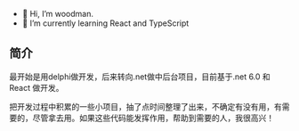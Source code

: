 - 👋 Hi, I’m woodman.
- 🌱 I’m currently learning React and TypeScript

## 简介

最开始是用delphi做开发，后来转向.net做中后台项目，目前基于.net 6.0 和 React 做开发。

把开发过程中积累的一些小项目，抽了点时间整理了出来，不确定有没有用，有需要的，尽管拿去用。如果这些代码能发挥作用，帮助到需要的人，我很高兴！

<!---
51263599/51263599 is a ✨ special ✨ repository because its `README.md` (this file) appears on your GitHub profile.
You can click the Preview link to take a look at your changes.
--->
